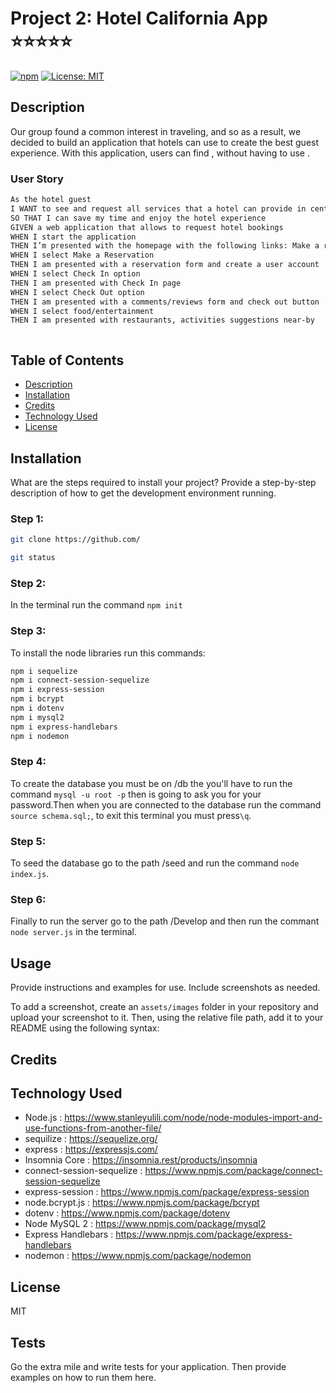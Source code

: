 # Project 2:  Hotel California App  :star::star::star::star::star:


[![npm](https://badge.fury.io/js/inquirer.svg)](http://badge.fury.io/js/inquirer)
  [![License: MIT](https://img.shields.io/badge/License-MIT-yellow.svg)](https://opensource.org/licenses/MIT)
  
  
 ## Description
 
 
 Our group found a common interest in traveling, and so as a result, we decided to build an application that hotels can use to create the best guest experience.  With this application, users can find <list features here> , without having to use <add info>.





### User Story

```sh
As the hotel guest
I WANT to see and request all services that a hotel can provide in central web app
SO THAT I can save my time and enjoy the hotel experience
GIVEN a web application that allows to request hotel bookings
WHEN I start the application
THEN I’m presented with the homepage with the following links: Make a reservation, Check In/Out, leave comments/reviews, Food/entertainment suggestions
WHEN I select Make a Reservation
THEN I am presented with a reservation form and create a user account
WHEN I select Check In option
THEN I am presented with Check In page
WHEN I select Check Out option
THEN I am presented with a comments/reviews form and check out button
WHEN I select food/entertainment
THEN I am presented with restaurants, activities suggestions near-by



```






## Table of Contents
- [Description](#description)
- [Installation](#installation)
- [Credits](#credits)
- [Technology Used](#technology-used)
- [License](#license)

## Installation
What are the steps required to install your project? Provide a step-by-step description of how to get the development environment running.




### Step 1:

```sh
git clone https://github.com/

git status 
```

### Step 2:

In the terminal run the command `npm init`

### Step 3:

To install the node libraries run this commands:
```sh
npm i sequelize
npm i connect-session-sequelize
npm i express-session
npm i bcrypt
npm i dotenv
npm i mysql2
npm i express-handlebars
npm i nodemon
```



### Step 4:
To create the database you must be on /db the you'll have to run the command `mysql -u root -p` then is going to ask you for your password.Then when you are connected to the database run the command `source schema.sql;`, to exit this terminal you must press`\q`.

### Step 5:

To seed the database go to the path /seed and run the command `node index.js`.

### Step 6:

Finally to run the server go to the path /Develop and then run the commant `node server.js` in the terminal.



## Usage


Provide instructions and examples for use. Include screenshots as needed.

To add a screenshot, create an `assets/images` folder in your repository and upload your screenshot to it. Then, using the relative file path, add it to your README using the following syntax:

















## Credits





## Technology Used

- Node.js : https://www.stanleyulili.com/node/node-modules-import-and-use-functions-from-another-file/
- sequilize : https://sequelize.org/
- express : https://expressjs.com/
- Insomnia Core : https://insomnia.rest/products/insomnia
- connect-session-sequelize : https://www.npmjs.com/package/connect-session-sequelize
- express-session : https://www.npmjs.com/package/express-session
- node.bcrypt.js : https://www.npmjs.com/package/bcrypt
- dotenv : https://www.npmjs.com/package/dotenv  
- Node MySQL 2 : https://www.npmjs.com/package/mysql2
- Express Handlebars : https://www.npmjs.com/package/express-handlebars
- nodemon : https://www.npmjs.com/package/nodemon


## License

MIT


## Tests

Go the extra mile and write tests for your application. Then provide examples on how to run them here.
